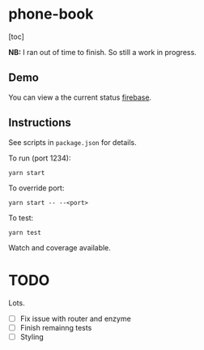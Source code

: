 # phone-book

[toc]

**NB:** I ran out of time to finish. So still a work in progress.

## Demo

You can view a the current status [firebase](https://phone-book-d6ed9.firebaseapp.com/).

## Instructions

See scripts in `package.json` for details.

To run (port 1234):

```
yarn start
```

To override port:

```
yarn start -- --<port>
```

To test:

```
yarn test
```

Watch and coverage available.

# TODO

Lots.

- [ ] Fix issue with router and enzyme
- [ ] Finish remainng tests
- [ ] Styling
